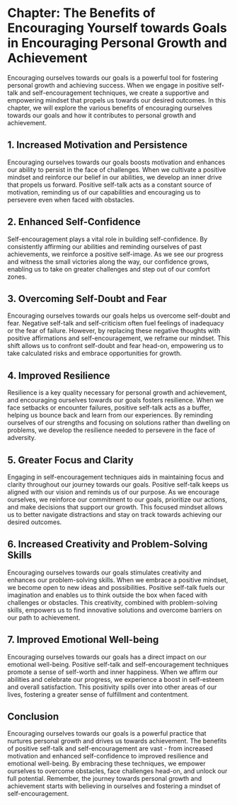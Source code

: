 Chapter: The Benefits of Encouraging Yourself towards Goals in Encouraging Personal Growth and Achievement
==========================================================================================================

Encouraging ourselves towards our goals is a powerful tool for fostering personal growth and achieving success. When we engage in positive self-talk and self-encouragement techniques, we create a supportive and empowering mindset that propels us towards our desired outcomes. In this chapter, we will explore the various benefits of encouraging ourselves towards our goals and how it contributes to personal growth and achievement.

**1. Increased Motivation and Persistence**
-------------------------------------------

Encouraging ourselves towards our goals boosts motivation and enhances our ability to persist in the face of challenges. When we cultivate a positive mindset and reinforce our belief in our abilities, we develop an inner drive that propels us forward. Positive self-talk acts as a constant source of motivation, reminding us of our capabilities and encouraging us to persevere even when faced with obstacles.

**2. Enhanced Self-Confidence**
-------------------------------

Self-encouragement plays a vital role in building self-confidence. By consistently affirming our abilities and reminding ourselves of past achievements, we reinforce a positive self-image. As we see our progress and witness the small victories along the way, our confidence grows, enabling us to take on greater challenges and step out of our comfort zones.

**3. Overcoming Self-Doubt and Fear**
-------------------------------------

Encouraging ourselves towards our goals helps us overcome self-doubt and fear. Negative self-talk and self-criticism often fuel feelings of inadequacy or the fear of failure. However, by replacing these negative thoughts with positive affirmations and self-encouragement, we reframe our mindset. This shift allows us to confront self-doubt and fear head-on, empowering us to take calculated risks and embrace opportunities for growth.

**4. Improved Resilience**
--------------------------

Resilience is a key quality necessary for personal growth and achievement, and encouraging ourselves towards our goals fosters resilience. When we face setbacks or encounter failures, positive self-talk acts as a buffer, helping us bounce back and learn from our experiences. By reminding ourselves of our strengths and focusing on solutions rather than dwelling on problems, we develop the resilience needed to persevere in the face of adversity.

**5. Greater Focus and Clarity**
--------------------------------

Engaging in self-encouragement techniques aids in maintaining focus and clarity throughout our journey towards our goals. Positive self-talk keeps us aligned with our vision and reminds us of our purpose. As we encourage ourselves, we reinforce our commitment to our goals, prioritize our actions, and make decisions that support our growth. This focused mindset allows us to better navigate distractions and stay on track towards achieving our desired outcomes.

**6. Increased Creativity and Problem-Solving Skills**
------------------------------------------------------

Encouraging ourselves towards our goals stimulates creativity and enhances our problem-solving skills. When we embrace a positive mindset, we become open to new ideas and possibilities. Positive self-talk fuels our imagination and enables us to think outside the box when faced with challenges or obstacles. This creativity, combined with problem-solving skills, empowers us to find innovative solutions and overcome barriers on our path to achievement.

**7. Improved Emotional Well-being**
------------------------------------

Encouraging ourselves towards our goals has a direct impact on our emotional well-being. Positive self-talk and self-encouragement techniques promote a sense of self-worth and inner happiness. When we affirm our abilities and celebrate our progress, we experience a boost in self-esteem and overall satisfaction. This positivity spills over into other areas of our lives, fostering a greater sense of fulfillment and contentment.

**Conclusion**
--------------

Encouraging ourselves towards our goals is a powerful practice that nurtures personal growth and drives us towards achievement. The benefits of positive self-talk and self-encouragement are vast - from increased motivation and enhanced self-confidence to improved resilience and emotional well-being. By embracing these techniques, we empower ourselves to overcome obstacles, face challenges head-on, and unlock our full potential. Remember, the journey towards personal growth and achievement starts with believing in ourselves and fostering a mindset of self-encouragement.
